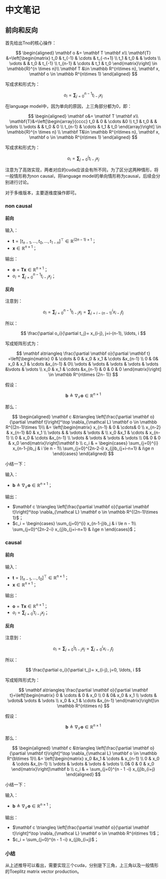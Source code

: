 # 中文笔记

## 前向和反向

首先给出Tno的核心操作：

$$
\begin{aligned}
\mathbf o &= \mathbf T \mathbf x\\
\mathbf{T} &=\left[\begin{matrix}
t_0 & t_{-1} & \cdots & t_{-n+1} \\
t_1 & t_0 & & \vdots \\
\vdots & & t_0 & t_{-1} \\
t_{n-1} & \cdots & t_1 & t_0
\end{matrix}\right] \in \mathbb{R}^{n \times n}\\
\mathbf T &\in \mathbb R^{n\times n}, \mathbf x, \mathbf o \in \mathbb R^{n\times 1}
\end{aligned}
$$

写成求和形式为：

$$
o_i= \mathbf \sum_{j=0}^{n-1}t_{i-j} x_j
$$

在language model中，因为单向的原因，上三角部分都为0，即：

$$
\begin{aligned}
\mathbf o&= \mathbf T \mathbf x\\
\mathbf{T}&=\left[\begin{array}{cccc}
t_0 & 0 & \cdots &0 \\
t_1 & t_0 & & \vdots \\
\vdots & & t_0 & 0 \\
t_{n-1} & \cdots & t_1 & t_0
\end{array}\right] \in \mathbb{R}^{n \times n}
 \\
\mathbf T&\in \mathbb R^{n\times n}, \mathbf x, \mathbf o \in \mathbb R^{n\times 1}
\end{aligned}
$$

写成求和形式为：

$$
o_i= \mathbf \sum_{j=0}^{i}t_{i-j} x_j
$$

注意为了高效实现，两者对应的cuda应该会有所不同，为了区分这两种情形，将一般情形称为non causal，将language model的单向情形称为causal，后续会分别进行讨论。

对于多维版本，主要逐维度操作即可。



### non causal

#### 前向

输入：

- $\mathbf t= [t_{n-1}, \ldots, t_0, \ldots, t_{1-n}]^\top \in \mathbb R^{(2n-1)\times 1}$；
- $\mathbf x \in \mathbb R^{n\times 1}$；

输出：

- $\mathbf o= \mathbf T \mathbf x \in \mathbb R^{n\times 1}$；
- $o_i= \mathbf \sum_{j=0}^{n-1}t_{i-j} x_j$；



#### 反向

注意到：

$$
 o_i= \mathbf \sum_{j=0}^{n-1}t_{i-j} x_j=\mathbf \sum_{j=i-(n-1)}^{i}x_{i-j} t_j
$$

所以：

$$
\frac{\partial o_i}{\partial t_j}= x_{i-j}, j=i-(n-1), \ldots, i
$$

写成矩阵形式为：

$$
\mathbf a\triangleq \frac{\partial \mathbf o}{\partial \mathbf t}
=\left[\begin{matrix}
0 & \cdots &  0 & x_0 & x_1 & \cdots &x_{n-1} \\
0 & 0& x_0 & x_1 & \cdots &x_{n-1} & 0\\
\vdots & \vdots & \vdots  & \vdots & \vdots  &\vdots  & \vdots  \\
x_0 & x_1 & \cdots &x_{n-1} & 0 & 0 & 0
\end{matrix}\right] \in \mathbb R^{n\times (2n- 1)}
$$

假设：

$$
\mathbf b \triangleq \nabla_{\mathcal L} \mathbf o \in \mathbb R^{n\times 1}
$$

那么：

$$
\begin{aligned}
\mathbf c &\triangleq  \left[\frac{\partial \mathbf o}{\partial \mathbf t}\right]^\top  \nabla_{\mathcal L} \mathbf o  \in \mathbb R^{(2n-1)\times 1}\\
&= \left[\begin{matrix}
x_{n-1} & 0 &  \cdots& 0  \\
x_{n-2}  & x_{n-1} &0 & x_1 \\
\vdots & & \vdots  & \vdots &   \\
x_0 &x_1  & \cdots & x_{n-1} \\
0 & x_0 & \cdots &x_{n-1} \\
\vdots & \vdots & \vdots & \vdots \\
0& 0 & 0 & x_0 
\end{matrix}\right]\mathbf b   \\
c_i & = \begin{cases}
\sum_{j=0}^{i} x_{n-1-j}b_j & i \le n - 1\\
\sum_{j=0}^{2n-2-i} x_{j}b_{j+i-n+1} & i\ge n
\end{cases}
\end{aligned}
$$

小结一下：

输入：

- $\mathbf b \triangleq \nabla_{\mathcal L} \mathbf o \in \mathbb R^{n\times 1}$；

输出：

- $\mathbf c \triangleq  \left[\frac{\partial \mathbf o}{\partial \mathbf t}\right]^\top  \nabla_{\mathcal L} \mathbf o  \in \mathbb R^{(2n-1)\times 1}$；
- $c_i  = \begin{cases}
  \sum_{j=0}^{i} x_{n-1-j}b_j & i \le n - 1\\
  \sum_{j=0}^{2n-2-i} x_{j}b_{j+i-n+1} & i\ge n
  \end{cases}$；



### causal

#### 前向

输入：

- $\mathbf t= [t_{n-1}, \ldots, t_0]^\top \in \mathbb R^{n\times 1}$；
- $\mathbf x \in \mathbb R^{n\times 1}$；

输出：

- $\mathbf o= \mathbf T \mathbf x \in \mathbb R^{n\times 1}$；
- $o_i= \mathbf \sum_{j=0}^{i}t_{i-j} x_j$；



#### 反向

注意到：

$$
o_i= \mathbf \sum_{j=0}^{i}t_{i-j} x_j=\mathbf \sum_{j=0}^{i}x_{i-j} t_j
$$

所以：

$$
\frac{\partial o_i}{\partial t_j}= x_{i-j}, j=0, \ldots, i
$$

写成矩阵形式为：

$$
\mathbf a\triangleq \frac{\partial \mathbf o}{\partial \mathbf t}=\left[\begin{matrix}
0 & \cdots &  0 & x_0  \\
0 & 0& x_0 & x_1 \\
\vdots & \vdots& \vdots  & \vdots   \\
x_0 & x_1 & \cdots &x_{n-1} 
\end{matrix}\right]\in \mathbb R^{n\times n}
$$

假设：

$$
\mathbf b \triangleq \nabla_{\mathcal L} \mathbf o \in \mathbb R^{n\times 1}
$$

那么：

$$
\begin{aligned}
\mathbf c &\triangleq  \left[\frac{\partial \mathbf o}{\partial \mathbf t}\right]^\top  \nabla_{\mathcal L} \mathbf o  \in \mathbb R^{b\times 1}\\
&= \left[\begin{matrix}
x_0 &x_1  & \cdots & x_{n-1} \\
0 & x_0 & \cdots &x_{n-1} \\
\vdots & \vdots & \vdots & \vdots \\
0& 0 & 0 & x_0 
\end{matrix}\right]\mathbf b   \\
c_i & = 
\sum_{j=0}^{n - 1 -i} x_{j}b_{i+j}
\end{aligned}
$$

小结一下：

输入：

- $\mathbf b \triangleq \nabla_{\mathcal L} \mathbf o \in \mathbb R^{n\times 1}$；

输出：

- $\mathbf c \triangleq  \left[\frac{\partial \mathbf o}{\partial \mathbf t}\right]^\top  \nabla_{\mathcal L} \mathbf o  \in \mathbb R^{n\times 1}$；
- $c_i  = \sum_{j=0}^{n - 1 -i} x_{j}b_{i+j}$​；





### 小结

从上述推导可以看出，需要实现三个cuda，分别是下三角，上三角以及一般情形的Toeplitz matrix vector production。
